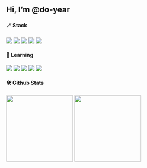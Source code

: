 ## Hi, I’m @do-year

#### 🪄 Stack   
<p>
  <img src="https://img.shields.io/badge/Spring-6DB33F?style=flat-plastic&logo=spring&logoColor=white">
  <img src="https://img.shields.io/badge/Spring Boot-6DB33F?style=flat-plastic&logo=springboot&logoColor=white">
  <img src="https://img.shields.io/badge/JS-F7DF1E?style=flat-plastic&logo=javascript&logoColor=black">
  <img src="https://img.shields.io/badge/github-181717?style=flat-plastic&logo=github&logoColor=white">
  <img src="https://img.shields.io/badge/git-F05032?style=flat-plastic&logo=git&logoColor=white">
</p>
  
#### 🌱 Learning
<p>
  <img src="https://img.shields.io/badge/Node.js-green?style=flat-plastic&logo=Node.js&logoColor=white"/>
  <img src="https://img.shields.io/badge/React-61DAFB?style=flat-plastic&logo=react&logoColor=black">
  <img src="https://img.shields.io/badge/TypeScript-3178C6?style=flat-plastic&logo=typescript&logoColor=white">
  <img src="https://img.shields.io/badge/React Native-864AF9?style=flat-plastic&logo=react&logoColor=white"/>
  <img src="https://img.shields.io/badge/Flutter-02569B?style=flat-square&logo=flutter&logoColor=white"/>
</p>

#### 🛠️ Github Stats
<p>
  <img height="180em" src="https://github-readme-stats.vercel.app/api?username=do-year&show_icons=true&theme=onedark">
  <img height="180em" src="https://github-readme-stats.vercel.app/api/top-langs/?username=do-year&layout=compact&theme=cobalt">
</p>


